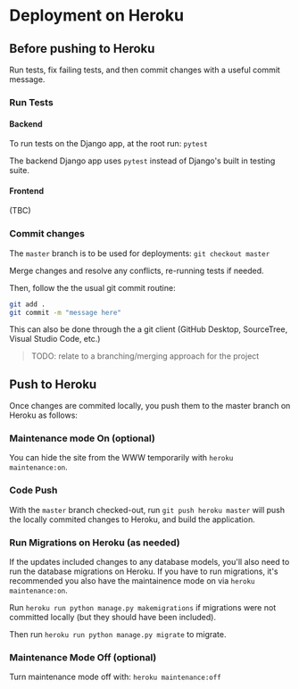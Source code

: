 # Deployment on Heroku

## Before pushing to Heroku

Run tests, fix failing tests, and then commit changes with a useful commit message.

### Run Tests

#### Backend

To run tests on the Django app, at the root run: `pytest`

The backend Django app uses `pytest` instead of Django's built in testing suite.

#### Frontend

(TBC)

### Commit changes

The `master` branch is to be used for deployments: `git checkout master`

Merge changes and resolve any conflicts, re-running tests if needed.

Then, follow the the usual git commit routine:

```sh
git add .
git commit -m "message here"
```

This can also be done through the a git client (GitHub Desktop, SourceTree, Visual Studio Code, etc.)

> TODO: relate to a branching/merging approach for the project

## Push to Heroku

Once changes are commited locally, you push them to the master branch on Heroku as follows:

### Maintenance mode On (optional)

You can hide the site from the WWW temporarily with `heroku maintenance:on`.

### Code Push

With the `master` branch checked-out, run `git push heroku master` will push the locally commited changes to Heroku, and build the application.

### Run Migrations on Heroku (as needed)

If the updates included changes to any database models, you'll also need to run the database migrations on Heroku. If you have to run migrations, it's recommended you also have the maintainence mode on via `heroku maintenance:on`.

Run `heroku run python manage.py makemigrations` if migrations were not committed locally (but they should have been included).

Then run `heroku run python manage.py migrate` to migrate.

### Maintenance Mode Off (optional)

Turn maintenance mode off with: `heroku maintenance:off`